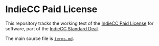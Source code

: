# IndieCC Paid License

This repository tracks the working text of the [IndieCC Paid License](https://indiecc.com/paid) for software, part of the [IndieCC Standard Deal](https://indiecc.com/deal).

The main source file is [`terms.md`](./terms.md).
